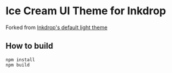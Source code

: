 # Ice Cream UI Theme for Inkdrop

Forked from [Inkdrop's default light theme](https://github.com/inkdropapp/inkdrop-default-light-ui-theme)

## How to build

```
npm install
npm build
```
